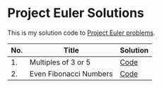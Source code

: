 # Project Euler Solutions
This is my solution code to [Project Euler problems](https://projecteuler.net/archives).

| No. | Title | Solution
| --- | ----- | --------
| 1.  | Multiples of 3 or 5 | [Code](01-10/1.py)
| 2.  | Even Fibonacci Numbers | [Code](01-10/2.py)
